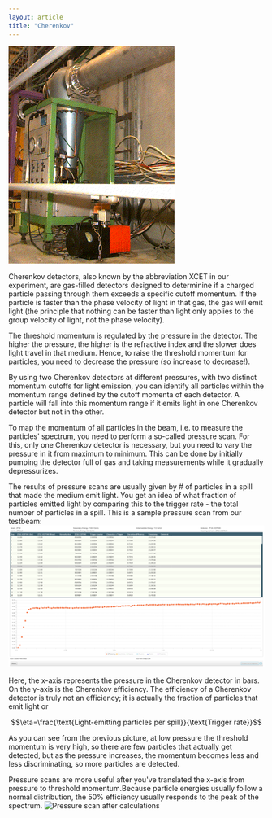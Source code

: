 ```yaml
---
layout: article
title: "Cherenkov"
---
```

![Basic Cherenkov](/docs/assets/xcet.gif)

Cherenkov detectors, also known by the abbreviation XCET in our experiment, are gas-filled detectors designed to determinine if a charged particle passing through them exceeds a specific cutoff momentum. If the particle is faster than the phase velocity of light in that gas, the gas will emit light (the principle that nothing can be faster than light only applies to the group velocity of light, not the phase velocity).

The threshold momentum is regulated by the pressure in the detector. The higher the pressure, the higher is the refractive index and the slower does light travel in that medium. Hence, to raise the threshold momentum for particles, you need to decrease the pressure (so increase to decrease!).

By using two Cherenkov detectors at different pressures, with two distinct momentum cutoffs for light emission, you can identify all particles within the momentum range defined by the cutoff momenta of each detector. A particle will fall into this momentum range if it emits light in one Cherenkov detector but not in the other.

To map the momentum of all particles in the beam, i.e. to measure the particles' spectrum, you need to perform a so-called pressure scan. For this, only one Cherenkov detector is necessary, but you need to vary the pressure in it from maximum to minimum. This can be done by initially pumping the detector full of gas and taking measurements while it gradually depressurizes.

The results of pressure scans are usually given by # of particles in a spill that made the medium emit light. You get an idea of what fraction of particles emitted light by comparing this to the trigger rate - the total number of particles in a spill. This is a sample pressure scan from our testbeam:
![Pressure scan](/docs/assets/che.png)

Here, the x-axis represents the pressure in the Cherenkov detector in bars. On the y-axis is the Cherenkov efficiency.
The efficiency of a Cherenkov detector is truly not an efficiency; it is actually the fraction of particles that emit light or

$$\eta=\frac{\text{Light-emitting particles per spill}}{\text{Trigger rate}}$$

As you can see from the previous picture, at low pressure the threshold momentum is very high, so there are few particles that actually get detected, but as the pressure increases, the momentum becomes less and less discriminating, so more particles are detected.

Pressure scans are more useful after you've translated the x-axis from pressure to threshold momentum.Because particle energies usually follow a normal distribution, the 50% efficiency usually responds to the peak of the spectrum.
![Pressure scan after calculations](/saskiapoldmaa.github.io/docs/assets/pre.png)

